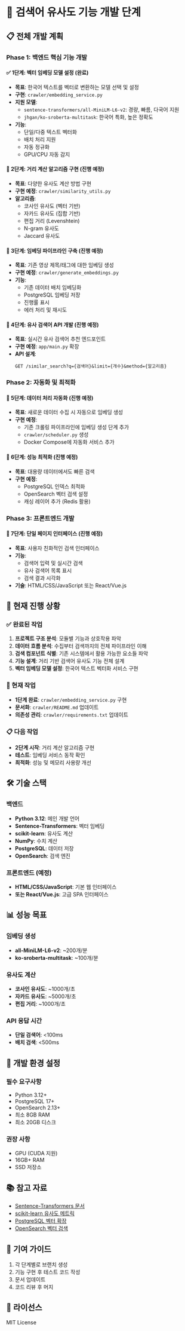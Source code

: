 # 🚀 검색어 유사도 기능 개발 단계

## 📋 전체 개발 계획

### Phase 1: 백엔드 핵심 기능 개발

#### ✅ 1단계: 벡터 임베딩 모델 설정 (완료)
- **목표**: 한국어 텍스트를 벡터로 변환하는 모델 선택 및 설정
- **구현**: `crawler/embedding_service.py`
- **지원 모델**:
  - `sentence-transformers/all-MiniLM-L6-v2`: 경량, 빠름, 다국어 지원
  - `jhgan/ko-sroberta-multitask`: 한국어 특화, 높은 정확도
- **기능**:
  - 단일/다중 텍스트 벡터화
  - 배치 처리 지원
  - 자동 정규화
  - GPU/CPU 자동 감지

#### 🔄 2단계: 거리 계산 알고리즘 구현 (진행 예정)
- **목표**: 다양한 유사도 계산 방법 구현
- **구현 예정**: `crawler/similarity_utils.py`
- **알고리즘**:
  - 코사인 유사도 (벡터 기반)
  - 자카드 유사도 (집합 기반)
  - 편집 거리 (Levenshtein)
  - N-gram 유사도
  - Jaccard 유사도

#### 🔄 3단계: 임베딩 파이프라인 구축 (진행 예정)
- **목표**: 기존 영상 제목/태그에 대한 임베딩 생성
- **구현 예정**: `crawler/generate_embeddings.py`
- **기능**:
  - 기존 데이터 배치 임베딩화
  - PostgreSQL 임베딩 저장
  - 진행률 표시
  - 에러 처리 및 재시도

#### 🔄 4단계: 유사 검색어 API 개발 (진행 예정)
- **목표**: 실시간 유사 검색어 추천 엔드포인트
- **구현 예정**: `app/main.py` 확장
- **API 설계**:
  ```
  GET /similar_search?q={검색어}&limit={개수}&method={알고리즘}
  ```

### Phase 2: 자동화 및 최적화

#### 🔄 5단계: 데이터 처리 자동화 (진행 예정)
- **목표**: 새로운 데이터 수집 시 자동으로 임베딩 생성
- **구현 예정**:
  - 기존 크롤링 파이프라인에 임베딩 생성 단계 추가
  - `crawler/scheduler.py` 생성
  - Docker Compose에 자동화 서비스 추가

#### 🔄 6단계: 성능 최적화 (진행 예정)
- **목표**: 대용량 데이터에서도 빠른 검색
- **구현 예정**:
  - PostgreSQL 인덱스 최적화
  - OpenSearch 벡터 검색 설정
  - 캐싱 레이어 추가 (Redis 활용)

### Phase 3: 프론트엔드 개발

#### 🔄 7단계: 단일 페이지 인터페이스 (진행 예정)
- **목표**: 사용자 친화적인 검색 인터페이스
- **기능**:
  - 검색어 입력 및 실시간 검색
  - 유사 검색어 목록 표시
  - 검색 결과 시각화
- **기술**: HTML/CSS/JavaScript 또는 React/Vue.js

## 🎯 현재 진행 상황

### ✅ 완료된 작업
1. **프로젝트 구조 분석**: 모듈별 기능과 상호작용 파악
2. **데이터 흐름 분석**: 수집부터 검색까지의 전체 파이프라인 이해
3. **검색 컴포넌트 식별**: 기존 시스템에서 활용 가능한 요소들 파악
4. **기능 설계**: 거리 기반 검색어 유사도 기능 전체 설계
5. **벡터 임베딩 모델 설정**: 한국어 텍스트 벡터화 서비스 구현

### 🔄 현재 작업
- **1단계 완료**: `crawler/embedding_service.py` 구현
- **문서화**: `crawler/README.md` 업데이트
- **의존성 관리**: `crawler/requirements.txt` 업데이트

### 📋 다음 작업
- **2단계 시작**: 거리 계산 알고리즘 구현
- **테스트**: 임베딩 서비스 동작 확인
- **최적화**: 성능 및 메모리 사용량 개선

## 🛠️ 기술 스택

### 백엔드
- **Python 3.12**: 메인 개발 언어
- **Sentence-Transformers**: 벡터 임베딩
- **scikit-learn**: 유사도 계산
- **NumPy**: 수치 계산
- **PostgreSQL**: 데이터 저장
- **OpenSearch**: 검색 엔진

### 프론트엔드 (예정)
- **HTML/CSS/JavaScript**: 기본 웹 인터페이스
- **또는 React/Vue.js**: 고급 SPA 인터페이스

## 📊 성능 목표

### 임베딩 생성
- **all-MiniLM-L6-v2**: ~200개/분
- **ko-sroberta-multitask**: ~100개/분

### 유사도 계산
- **코사인 유사도**: ~1000개/초
- **자카드 유사도**: ~5000개/초
- **편집 거리**: ~1000개/초

### API 응답 시간
- **단일 검색어**: <100ms
- **배치 검색**: <500ms

## 🔧 개발 환경 설정

### 필수 요구사항
- Python 3.12+
- PostgreSQL 17+
- OpenSearch 2.13+
- 최소 8GB RAM
- 최소 20GB 디스크

### 권장 사항
- GPU (CUDA 지원)
- 16GB+ RAM
- SSD 저장소

## 📚 참고 자료

- [Sentence-Transformers 문서](https://www.sbert.net/)
- [scikit-learn 유사도 메트릭](https://scikit-learn.org/stable/modules/metrics.html)
- [PostgreSQL 벡터 확장](https://github.com/pgvector/pgvector)
- [OpenSearch 벡터 검색](https://opensearch.org/docs/latest/search-plugins/knn/)

## 🤝 기여 가이드

1. 각 단계별로 브랜치 생성
2. 기능 구현 후 테스트 코드 작성
3. 문서 업데이트
4. 코드 리뷰 후 머지

## 📄 라이선스

MIT License
